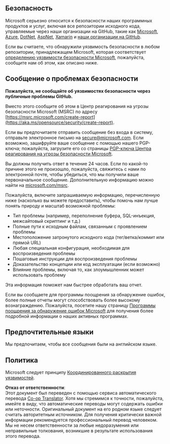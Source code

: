 <!--
CO_OP_TRANSLATOR_METADATA:
{
  "original_hash": "2d33a71bed73d6daee78e2d473ece975",
  "translation_date": "2025-05-19T12:08:39+00:00",
  "source_file": "SECURITY.md",
  "language_code": "ru"
}
-->
## Безопасность

Microsoft серьезно относится к безопасности наших программных продуктов и услуг, включая все репозитории исходного кода, управляемые через наши организации на GitHub, такие как [Microsoft](https://github.com/microsoft), [Azure](https://github.com/Azure), [DotNet](https://github.com/dotnet), [AspNet](https://github.com/aspnet), [Xamarin](https://github.com/xamarin) и [наши организации на GitHub](https://opensource.microsoft.com/).

Если вы считаете, что обнаружили уязвимость безопасности в любом репозитории, принадлежащем Microsoft, которая соответствует [определению уязвимости безопасности Microsoft](https://aka.ms/opensource/security/definition), пожалуйста, сообщите нам об этом, как описано ниже.

## Сообщение о проблемах безопасности

**Пожалуйста, не сообщайте об уязвимостях безопасности через публичные проблемы GitHub.**

Вместо этого сообщите об этом в Центр реагирования на угрозы безопасности Microsoft (MSRC) по адресу [https://msrc.microsoft.com/create-report](https://aka.ms/opensource/security/create-report).

Если вы предпочитаете отправить сообщение без входа в систему, отправьте электронное письмо на [secure@microsoft.com](mailto:secure@microsoft.com). Если возможно, зашифруйте ваше сообщение с помощью нашего PGP-ключа; пожалуйста, загрузите его со страницы [PGP-ключа Центра реагирования на угрозы безопасности Microsoft](https://aka.ms/opensource/security/pgpkey).

Вы должны получить ответ в течение 24 часов. Если по какой-то причине этого не произошло, пожалуйста, свяжитесь с нами по электронной почте, чтобы убедиться, что мы получили ваше первоначальное сообщение. Дополнительную информацию можно найти на [microsoft.com/msrc](https://aka.ms/opensource/security/msrc).

Пожалуйста, включите запрашиваемую информацию, перечисленную ниже (насколько вы можете предоставить), чтобы помочь нам лучше понять природу и масштаб возможной проблемы:

  * Тип проблемы (например, переполнение буфера, SQL-инъекция, межсайтовый скриптинг и т.д.)
  * Полные пути к исходным файлам, связанным с проявлением проблемы
  * Местоположение затронутого исходного кода (тег/ветка/коммит или прямой URL)
  * Любая специальная конфигурация, необходимая для воспроизведения проблемы
  * Пошаговые инструкции для воспроизведения проблемы
  * Доказательство концепции или код эксплуатации (если возможно)
  * Влияние проблемы, включая то, как злоумышленник может использовать проблему

Эта информация поможет нам быстрее обработать ваш отчет.

Если вы сообщаете для программы поощрения за обнаружение ошибок, более полные отчеты могут способствовать более высокому вознаграждению. Пожалуйста, посетите нашу страницу [Программы поощрения за обнаружение ошибок Microsoft](https://aka.ms/opensource/security/bounty) для получения более подробной информации о наших активных программах.

## Предпочтительные языки

Мы предпочитаем, чтобы все сообщения были на английском языке.

## Политика

Microsoft следует принципу [Координированного раскрытия уязвимостей](https://aka.ms/opensource/security/cvd).

**Отказ от ответственности**:  
Этот документ был переведен с помощью сервиса автоматического перевода [Co-op Translator](https://github.com/Azure/co-op-translator). Хотя мы стремимся к точности, пожалуйста, имейте в виду, что автоматические переводы могут содержать ошибки или неточности. Оригинальный документ на его родном языке следует считать авторитетным источником. Для получения критически важной информации рекомендуется профессиональный перевод человеком. Мы не несем ответственности за любые недоразумения или неправильные толкования, возникшие в результате использования этого перевода.
